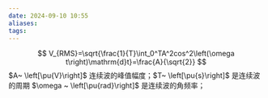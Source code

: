 ```yaml
---
date: 2024-09-10 10:55
aliases: 
tags: 
---
```

$$
V_{RMS}=\sqrt{\frac{1}{T}\int_0^TA^2cos^2\left(\omega t\right)\mathrm{d}t}=\frac{A}{\sqrt{2}}
$$
$A~ \left[\pu{V}\right]$ 连续波的峰值幅度；$T~ \left[\pu{s}\right]$ 是连续波的周期 $\omega ~ \left[\pu{rad}\right]$ 是连续波的角频率；